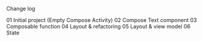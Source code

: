 Change log

01 Initial project (Empty Compose Activity)
02 Compose Text component
03 Composable function
04 Layout & refactoring
05 Layout & view model
06 State
